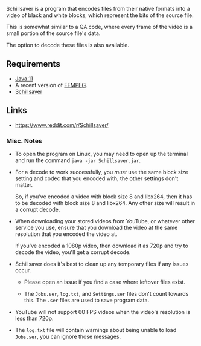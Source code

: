 
Schillsaver is a program that encodes files from their native formats into a video of black and white blocks, which represent the bits of the source file.

This is somewhat similar to a QA code, where every frame of the video is a small portion of the source file's data.

The option to decode these files is also available.

## Requirements

* [Java 11](https://www.oracle.com/technetwork/java/javase/downloads/jdk11-downloads-5066655.html)
* A recent version of [FFMPEG](http://ffmpeg.org/download.html).
* [Schillsaver](https://github.com/Valkryst/Schillsaver/releases)

## Links

* https://www.reddit.com/r/Schillsaver/

### Misc. Notes

* To open the program on Linux, you may need to open up the terminal and 
   run the command `java -jar Schillsaver.jar`.
   
* For a decode to work successfully, you *must* use the same block size setting 
  and codec that you encoded with, the other settings don't matter.
  
  So, if you've encoded a video with block size 8 and libx264, then it has to be decoded with
  block size 8 and libx264. Any other size will result in a corrupt decode.
  
* When downloading your stored videos from YouTube, or whatever other service you
  use, ensure that you download the video at the same resolution that you encoded
  the video at.
  
  If you've encoded a 1080p video, then download it as 720p and try to decode the
  video, you'll get a corrupt decode.

* Schillsaver does it's best to clean up any temporary files if any issues occur.

    * Please open an issue if you find a case where leftover files exist.
    
    * The `Jobs.ser`, `log.txt`, and `Settings.ser` files don't count towards this. The `.ser` files are used to save program data.

* YouTube will not support 60 FPS videos when the video's resolution is less than 720p.

* The `log.txt` file will contain warnings about being unable to load `Jobs.ser`, you can ignore those messages.
